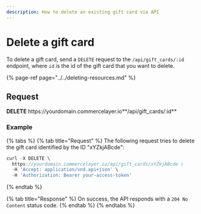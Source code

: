 ```yaml
---
description: How to delete an existing gift card via API
---
```


# Delete a gift card

To delete a gift card, send a `DELETE` request to the `/api/gift_cards/:id` endpoint, where `id` is the id of the gift card that you want to delete.

{% page-ref page="../../deleting-resources.md" %}

## Request

**DELETE** https://<i></i>yourdomain.commercelayer.io**/api/gift_cards/:id**

### Example

{% tabs %}
{% tab title="Request" %}
The following request tries to delete the gift card identified by the ID "xYZkjABcde":

```javascript
curl -X DELETE \
  https://yourdomain.commercelayer.io/api/gift_cards/xYZkjABcde \
  -H 'Accept: application/vnd.api+json' \
  -H 'Authorization: Bearer your-access-token'
```
{% endtab %}

{% tab title="Response" %}
On success, the API responds with a `204 No Content` status code.
{% endtab %}
{% endtabs %}

